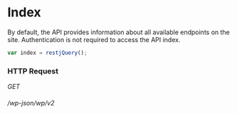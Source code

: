 # Index #

By default, the API provides information about all available endpoints on the site. Authentication is not required to access the API index.

```javascript
var index = restjQuery();
```

### HTTP Request ###

<div class="api-endpoint">
  <div class="endpoint-data">
    <i class="label label-get">GET</i>
    <h6>/wp-json/wp/v2</h6>
  </div>
</div>

